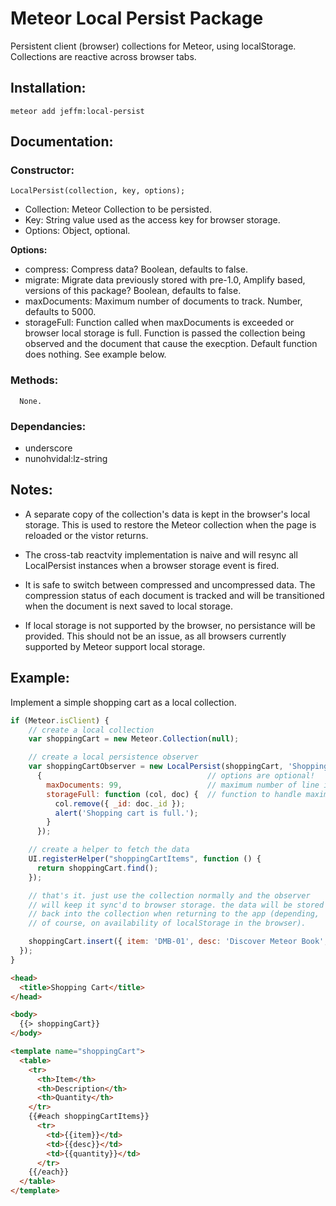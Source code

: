 # Meteor Local Persist Package

Persistent client (browser) collections for Meteor, using localStorage.
Collections are reactive across browser tabs.

## Installation:
`meteor add jeffm:local-persist`

## Documentation:

### Constructor:

```
LocalPersist(collection, key, options);
```

- Collection: Meteor Collection to be persisted.
- Key: String value used as the access key for browser storage.
- Options: Object, optional.

**Options:**

- compress: Compress data? Boolean, defaults to false.
- migrate: Migrate data previously stored with pre-1.0, Amplify based, versions of this package? Boolean, defaults to false.
- maxDocuments: Maximum number of documents to track. Number, defaults to 5000.
- storageFull: Function called when maxDocuments is exceeded or browser local storage is full. Function is passed the collection being observed and the document that cause the execption. Default function does nothing. See example below.

### Methods:

```
  None.
```

### Dependancies:

- underscore
- nunohvidal:lz-string

## Notes:

- A separate copy of the collection's data is kept in the browser's local storage. This is used to restore the Meteor collection when the page is reloaded or the vistor returns.

- The cross-tab reactvity implementation is naive and will resync all LocalPersist instances when a browser storage event is fired.

- It is safe to switch between compressed and uncompressed data. The compression status of each document is tracked and will be transitioned when the document is next saved to local storage.

- If local storage is not supported by the browser, no persistance will be provided. This should not be an issue, as all browsers currently supported by Meteor support local storage.


## Example:

Implement a simple shopping cart as a local collection.

```javascript
if (Meteor.isClient) {
    // create a local collection
    var shoppingCart = new Meteor.Collection(null);

    // create a local persistence observer
    var shoppingCartObserver = new LocalPersist(shoppingCart, 'Shopping-Cart',
      {                                     // options are optional!
        maxDocuments: 99,                   // maximum number of line items in cart
        storageFull: function (col, doc) {  // function to handle maximum being exceeded
          col.remove({ _id: doc._id });
          alert('Shopping cart is full.');
        }
      });

    // create a helper to fetch the data
    UI.registerHelper("shoppingCartItems", function () {
      return shoppingCart.find();
    });

    // that's it. just use the collection normally and the observer
    // will keep it sync'd to browser storage. the data will be stored
    // back into the collection when returning to the app (depending,
    // of course, on availability of localStorage in the browser).

    shoppingCart.insert({ item: 'DMB-01', desc: 'Discover Meteor Book', quantity: 1 });
  });
}
```

```html
<head>
  <title>Shopping Cart</title>
</head>

<body>
  {{> shoppingCart}}
</body>

<template name="shoppingCart">
  <table>
    <tr>
      <th>Item</th>
      <th>Description</th>
      <th>Quantity</th>
    </tr>
    {{#each shoppingCartItems}}
      <tr>
        <td>{{item}}</td>
        <td>{{desc}}</td>
        <td>{{quantity}}</td>
      </tr>
    {{/each}}
  </table>
</template>
```

